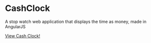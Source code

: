 # CashClock
A stop watch web application that displays the time as money, made in AngularJS

[View Cash Clock!](http://tyler-hilbert.github.io/CashClock)
